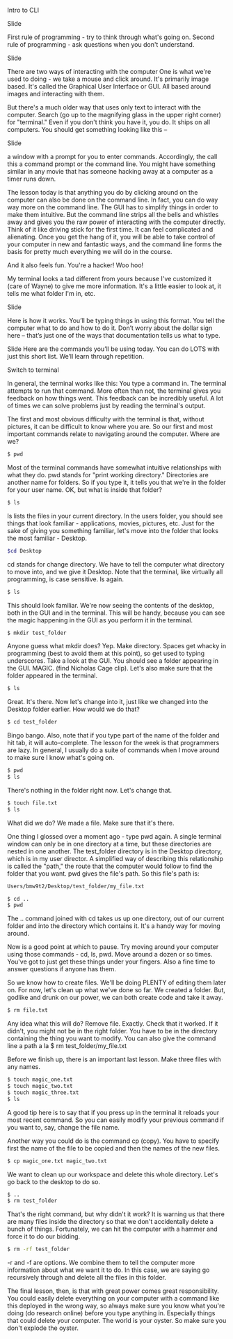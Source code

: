 Intro to CLI

Slide

First rule of programming - try to think through what's going on.
Second rule of programming - ask questions when you don't understand.

Slide

There are two ways of interacting with the computer
One is what we're used to doing - we take a mouse and click around.
It's primarily image based. It's called the Graphical User Interface or GUI. All based around images and interacting with them.

But there's a much older way that uses only text to interact with the computer.
Search (go up to the magnifying glass in the upper right corner) for "terminal." Even if you don't think you have it, you do. It ships on all computers.
You should get something looking like this – 

Slide

a window with a prompt for you to enter commands. Accordingly, the call this a command prompt or the command line. You might have something similar in any movie that has someone hacking away at a computer as a timer runs down.

The lesson today is that anything you do by clicking around on the computer can also be done on the command line. In fact, you can do way way more on the command line. The GUI has to simplify things in order to make them intuitive. But the command line strips all the bells and whistles away and gives you the raw power of interacting with the computer directly. Think of it like driving stick for the first time. It can feel complicated and alienating. Once you get the hang of it, you will be able to take control of your computer in new and fantastic ways, and the command line forms the basis for pretty much everything we will do in the course.

And it also feels fun. You're a hacker! Woo hoo!

My terminal looks a tad different from yours because I've customized it (care of Wayne) to give me more information. It's a little easier to look at, it tells me what folder I'm in, etc.

Slide

Here is how it works. You’ll be typing things in using this format. You tell the computer what to do and how to do it. Don’t worry about the dollar sign here – that’s just one of the ways that documentation tells us what to type.

Slide
Here are the commands you’ll be using today. You can do LOTS with just this short list. We’ll learn through repetition.

Switch to terminal

In general, the terminal works like this:
You type a command in. 
The terminal attempts to run that command.
More often than not, the terminal gives you feedback on how things went.
This feedback can be incredibly useful. A lot of times we can solve problems just by reading the terminal's output.

The first and most obvious difficulty with the terminal is that, without pictures, it can be difficult to know where you are. So our first and most important commands relate to navigating around the computer. Where are we?

```bash
$ pwd
```

Most of the terminal commands have somewhat intuitive relationships with what they do. pwd stands for "print working directory." Directories are another name for folders. So if you type it, it tells you that we're in the folder for your user name. OK, but what is inside that folder?

```bash
$ ls
```

ls lists the files in your current directory. In the users folder, you should see things that look familiar - applications, movies, pictures, etc. Just for the sake of giving you something familiar, let's move into the folder that looks the most familiar - Desktop.

```bash
$cd Desktop
```

cd stands for change directory. We have to tell the computer what directory to move into, and we give it Desktop. Note that the terminal, like virtually all programming, is case sensitive. ls again.

```bash
$ ls
```

This should look familiar. We're now seeing the contents of the desktop, both in the GUI and in the terminal. This will be handy, because you can see the magic happening in the GUI as you perform it in the terminal.

```bash
$ mkdir test_folder
```

Anyone guess what mkdir does? Yep. Make directory. Spaces get whacky in programming (best to avoid them at this point), so get used to typing underscores. Take a look at the GUI. You should see a folder appearing in the GUI. MAGIC. (find Nicholas Cage clip). Let's also make sure that the folder appeared in the terminal.

```bash
$ ls
```

Great. It's there. Now let's change into it, just like we changed into the Desktop folder earlier. How would we do that?

```bash
$ cd test_folder
```

Bingo bango. Also, note that if you type part of the name of the folder and hit tab, it will auto-complete. The lesson for the week is that programmers are lazy. In general, I usually do a suite of commands when I move around to make sure I know what's going on. 

```bash
$ pwd
$ ls
```

There's nothing in the folder right now. Let's change that.

```bash
$ touch file.txt
$ ls
```

What did we do? We made a file. Make sure that it's there.

One thing I glossed over a moment ago - type pwd again. A single terminal window can only be in one directory at a time, but these directories are nested in one another. The test_folder directory is in the Desktop directory, which is in my user director. A simplified way of describing this relationship is called the "path," the route that the computer would follow to find the folder that you want. pwd gives the file's path. So this file's path is:

```bash
Users/bmw9t2/Desktop/test_folder/my_file.txt

$ cd ..
$ pwd
```

The .. command joined with cd takes us up one directory, out of our current folder and into the directory which contains it. It's a handy way for moving around. 

Now is a good point at which to pause. Try moving around your computer using those commands - cd, ls, pwd. Move around a dozen or so times. You've got to just get these things under your fingers. Also a fine time to answer questions if anyone has them.

So we know how to create files. We'll be doing PLENTY of editing them later on. For now, let's clean up what we've done so far. We created a folder. But, godlike and drunk on our power, we can both create code and take it away.

```bash
$ rm file.txt
```

Any idea what this will do? Remove file. Exactly. Check that it worked. If it didn't, you might not be in the right folder. You have to be in the directory containing the thing you want to modify. You can also give the command line a path a la $ rm test_folder/my_file.txt

Before we finish up, there is an important last lesson. Make three files with any names.

```bash
$ touch magic_one.txt
$ touch magic_two.txt
$ touch magic_three.txt
$ ls
```

A good tip here is to say that if you press up in the terminal it reloads your most recent command. So you can easily modify your previous command if you want to, say, change the file name.

Another way you could do is the command cp (copy). You have to specify first the name of the file to be copied and then the names of the new files.

```bash
$ cp magic_one.txt magic_two.txt
```

We want to clean up our workspace and delete this whole directory. Let's go back to the desktop to do so.

```bash
$ ..
$ rm test_folder
```

That's the right command, but why didn't it work? It is warning us that there are many files inside the directory so that we don't accidentally delete a bunch of things. Fortunately, we can hit the computer with a hammer and force it to do our bidding.

```bash
$ rm -rf test_folder
```

-r and -f are options. We combine them to tell the computer more information about what we want it to do. In this case, we are saying go recursively through and delete all the files in this folder. 

The final lesson, then, is that with great power comes great responsibility. You could easily delete everything on your computer with a command like this deployed in the wrong way, so always make sure you know what you're doing (do research online) before you type anything in. Especially things that could delete your computer. The world is your oyster. So make sure you don't explode the oyster.


